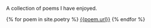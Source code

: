 ---
---
A collection of poems I have enjoyed.

{% for poem in site.poetry %}
[{{poem.url}}]({{poem.url}})
{% endfor %}
